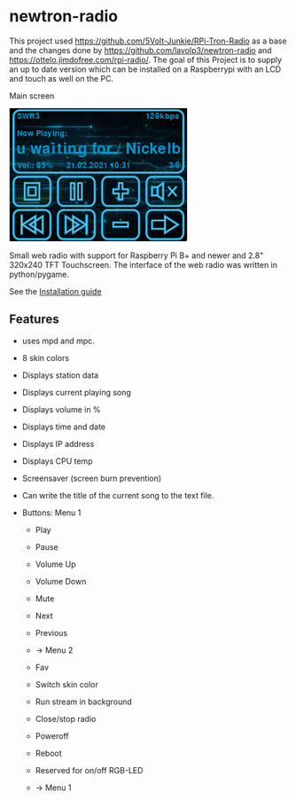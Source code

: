newtron-radio
==============

This project used https://github.com/5Volt-Junkie/RPi-Tron-Radio as a base and the changes done by https://github.com/lavolp3/newtron-radio and https://ottelo.jimdofree.com/rpi-radio/.
The goal of this Project is to supply an up to date version which can be installed on a Raspberrypi with an LCD and touch as well on the PC.

Main screen

![Player](https://raw.githubusercontent.com/msandres13/newtron-radio/master/screenshoots/main-screen.png)

Small web radio with support for Raspberry Pi B+ and newer and 2.8" 320x240 TFT Touchscreen. The interface of the web radio was written in python/pygame.


See the [Installation guide](https://raw.githubusercontent.com/msandres13/newtron-radio/master/docu/Installation.md)

## Features
* uses mpd and mpc.
* 8 skin colors
* Displays station data
* Displays current playing song
* Displays volume in %
* Displays time and date
* Displays IP address
* Displays CPU temp
* Screensaver (screen burn prevention)
* Can write the title of the current song to the text file.

* Buttons:
Menu 1
  * Play
  * Pause
  * Volume Up
  * Volume Down
  * Mute
  * Next
  * Previous
  * -> Menu 2

  * Fav
  * Switch skin color
  * Run stream in background
  * Close/stop radio
  * Poweroff
  * Reboot
  * Reserved for on/off RGB-LED
  * -> Menu 1